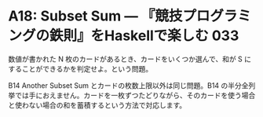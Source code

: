 # A18: Subset Sum — 『競技プログラミングの鉄則』をHaskellで楽しむ 033

数値が書かれた N 枚のカードがあるとき、カードをいくつか選んで、和が S にすることができるかを判定せよ。という問題。

B14 Another Subset Sum とカードの枚数上限以外は同じ問題。B14 の半分全列挙では手におえません。カードを一枚ずつたどりながら、そのカードを使う場合と使わない場合の和を蓄積するという方法で対応します。
